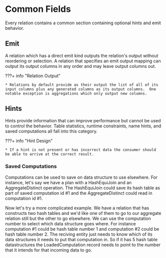 # Common Fields

Every relation contains a common section containing optional hints and emit behavior.


## Emit

A relation which has a direct emit kind outputs the relation's output without reordering or selection.  A relation that specifies an emit output mapping can output its output columns in any order and may leave output columns out.

???+ info "Relation Output"

    * Relations by default provide as their output the list of all of its input columns plus any generated columns as its output columns.  One notable exception is aggregations which only output new columns.


## Hints

Hints provide information that can improve performance but cannot be used to control the behavior.  Table statistics, runtime constraints, name hints, and saved computations all fall into this category.

???+ info "Hint Design"

    * If a hint is not present or has incorrect data the consumer should be able to arrive at the correct result.


### Saved Computations

Computations can be used to save on data structure to use elsewhere.  For instance, let's say we have a plan with a HashEquiJoin and an AggregateDistinct operation.  The HashEquiJoin could save its hash table as part of saved computation id #1 and the AggregateDistinct could read in computation id #1.

Now let's try a more complicated example.  We have a relation that has constructs two hash tables and we'd like one of them to go to our aggregate relation still but the other to go elsewhere.  We can use the computation number to select which data structure goes where.  For instance computation #1 could be hash table number 1 and computation #2 could be hash table number 2.  The reciving entity just needs to know which of its data structures it needs to put that computation in.  So if it has 5 hash table datastructures the LoadedComputation record needs to point to the number that it intends for that incoming data to go.
